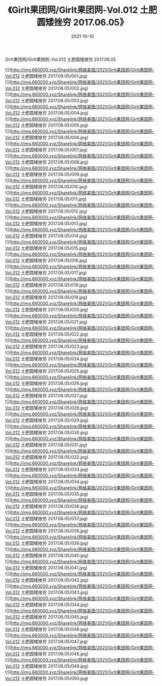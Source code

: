﻿---
layout: post
title:  《Girlt果团网/Girlt果团网-Vol.012 土肥圆矮挫穷 2017.06.05》
date:   2021-10-10
img: http://img.660000.xyz/Sharelink/网络美图/2021/Girlt果团网/Girlt果团网-Vol.012 土肥圆矮挫穷 2017.06.05/000.jpg
categories: [美女, 清纯, 唯美]
---

Girlt果团网/Girlt果团网-Vol.012 土肥圆矮挫穷 2017.06.05

 ![](http://img.660000.xyz/Sharelink/网络美图/2021/Girlt果团网/Girlt果团网-Vol.012 土肥圆矮挫穷 2017.06.05/001.jpg) <br>![](http://img.660000.xyz/Sharelink/网络美图/2021/Girlt果团网/Girlt果团网-Vol.012 土肥圆矮挫穷 2017.06.05/002.jpg) <br>![](http://img.660000.xyz/Sharelink/网络美图/2021/Girlt果团网/Girlt果团网-Vol.012 土肥圆矮挫穷 2017.06.05/003.jpg) <br>![](http://img.660000.xyz/Sharelink/网络美图/2021/Girlt果团网/Girlt果团网-Vol.012 土肥圆矮挫穷 2017.06.05/004.jpg) <br>![](http://img.660000.xyz/Sharelink/网络美图/2021/Girlt果团网/Girlt果团网-Vol.012 土肥圆矮挫穷 2017.06.05/005.jpg) <br>![](http://img.660000.xyz/Sharelink/网络美图/2021/Girlt果团网/Girlt果团网-Vol.012 土肥圆矮挫穷 2017.06.05/006.jpg) <br>![](http://img.660000.xyz/Sharelink/网络美图/2021/Girlt果团网/Girlt果团网-Vol.012 土肥圆矮挫穷 2017.06.05/007.jpg) <br>![](http://img.660000.xyz/Sharelink/网络美图/2021/Girlt果团网/Girlt果团网-Vol.012 土肥圆矮挫穷 2017.06.05/008.jpg) <br>![](http://img.660000.xyz/Sharelink/网络美图/2021/Girlt果团网/Girlt果团网-Vol.012 土肥圆矮挫穷 2017.06.05/009.jpg) <br>![](http://img.660000.xyz/Sharelink/网络美图/2021/Girlt果团网/Girlt果团网-Vol.012 土肥圆矮挫穷 2017.06.05/010.jpg) <br>![](http://img.660000.xyz/Sharelink/网络美图/2021/Girlt果团网/Girlt果团网-Vol.012 土肥圆矮挫穷 2017.06.05/011.jpg) <br>![](http://img.660000.xyz/Sharelink/网络美图/2021/Girlt果团网/Girlt果团网-Vol.012 土肥圆矮挫穷 2017.06.05/012.jpg) <br>![](http://img.660000.xyz/Sharelink/网络美图/2021/Girlt果团网/Girlt果团网-Vol.012 土肥圆矮挫穷 2017.06.05/013.jpg) <br>![](http://img.660000.xyz/Sharelink/网络美图/2021/Girlt果团网/Girlt果团网-Vol.012 土肥圆矮挫穷 2017.06.05/014.jpg) <br>![](http://img.660000.xyz/Sharelink/网络美图/2021/Girlt果团网/Girlt果团网-Vol.012 土肥圆矮挫穷 2017.06.05/015.jpg) <br>![](http://img.660000.xyz/Sharelink/网络美图/2021/Girlt果团网/Girlt果团网-Vol.012 土肥圆矮挫穷 2017.06.05/016.jpg) <br>![](http://img.660000.xyz/Sharelink/网络美图/2021/Girlt果团网/Girlt果团网-Vol.012 土肥圆矮挫穷 2017.06.05/017.jpg) <br>![](http://img.660000.xyz/Sharelink/网络美图/2021/Girlt果团网/Girlt果团网-Vol.012 土肥圆矮挫穷 2017.06.05/018.jpg) <br>![](http://img.660000.xyz/Sharelink/网络美图/2021/Girlt果团网/Girlt果团网-Vol.012 土肥圆矮挫穷 2017.06.05/019.jpg) <br>![](http://img.660000.xyz/Sharelink/网络美图/2021/Girlt果团网/Girlt果团网-Vol.012 土肥圆矮挫穷 2017.06.05/020.jpg) <br>![](http://img.660000.xyz/Sharelink/网络美图/2021/Girlt果团网/Girlt果团网-Vol.012 土肥圆矮挫穷 2017.06.05/021.jpg) <br>![](http://img.660000.xyz/Sharelink/网络美图/2021/Girlt果团网/Girlt果团网-Vol.012 土肥圆矮挫穷 2017.06.05/022.jpg) <br>![](http://img.660000.xyz/Sharelink/网络美图/2021/Girlt果团网/Girlt果团网-Vol.012 土肥圆矮挫穷 2017.06.05/023.jpg) <br>![](http://img.660000.xyz/Sharelink/网络美图/2021/Girlt果团网/Girlt果团网-Vol.012 土肥圆矮挫穷 2017.06.05/024.jpg) <br>![](http://img.660000.xyz/Sharelink/网络美图/2021/Girlt果团网/Girlt果团网-Vol.012 土肥圆矮挫穷 2017.06.05/025.jpg) <br>![](http://img.660000.xyz/Sharelink/网络美图/2021/Girlt果团网/Girlt果团网-Vol.012 土肥圆矮挫穷 2017.06.05/026.jpg) <br>![](http://img.660000.xyz/Sharelink/网络美图/2021/Girlt果团网/Girlt果团网-Vol.012 土肥圆矮挫穷 2017.06.05/027.jpg) <br>![](http://img.660000.xyz/Sharelink/网络美图/2021/Girlt果团网/Girlt果团网-Vol.012 土肥圆矮挫穷 2017.06.05/028.jpg) <br>![](http://img.660000.xyz/Sharelink/网络美图/2021/Girlt果团网/Girlt果团网-Vol.012 土肥圆矮挫穷 2017.06.05/029.jpg) <br>![](http://img.660000.xyz/Sharelink/网络美图/2021/Girlt果团网/Girlt果团网-Vol.012 土肥圆矮挫穷 2017.06.05/030.jpg) <br>![](http://img.660000.xyz/Sharelink/网络美图/2021/Girlt果团网/Girlt果团网-Vol.012 土肥圆矮挫穷 2017.06.05/031.jpg) <br>![](http://img.660000.xyz/Sharelink/网络美图/2021/Girlt果团网/Girlt果团网-Vol.012 土肥圆矮挫穷 2017.06.05/032.jpg) <br>![](http://img.660000.xyz/Sharelink/网络美图/2021/Girlt果团网/Girlt果团网-Vol.012 土肥圆矮挫穷 2017.06.05/033.jpg) <br>![](http://img.660000.xyz/Sharelink/网络美图/2021/Girlt果团网/Girlt果团网-Vol.012 土肥圆矮挫穷 2017.06.05/034.jpg) <br>![](http://img.660000.xyz/Sharelink/网络美图/2021/Girlt果团网/Girlt果团网-Vol.012 土肥圆矮挫穷 2017.06.05/035.jpg) <br>![](http://img.660000.xyz/Sharelink/网络美图/2021/Girlt果团网/Girlt果团网-Vol.012 土肥圆矮挫穷 2017.06.05/036.jpg) <br>![](http://img.660000.xyz/Sharelink/网络美图/2021/Girlt果团网/Girlt果团网-Vol.012 土肥圆矮挫穷 2017.06.05/037.jpg) <br>![](http://img.660000.xyz/Sharelink/网络美图/2021/Girlt果团网/Girlt果团网-Vol.012 土肥圆矮挫穷 2017.06.05/038.jpg) <br>![](http://img.660000.xyz/Sharelink/网络美图/2021/Girlt果团网/Girlt果团网-Vol.012 土肥圆矮挫穷 2017.06.05/039.jpg) <br>![](http://img.660000.xyz/Sharelink/网络美图/2021/Girlt果团网/Girlt果团网-Vol.012 土肥圆矮挫穷 2017.06.05/040.jpg) <br>![](http://img.660000.xyz/Sharelink/网络美图/2021/Girlt果团网/Girlt果团网-Vol.012 土肥圆矮挫穷 2017.06.05/041.jpg) <br>![](http://img.660000.xyz/Sharelink/网络美图/2021/Girlt果团网/Girlt果团网-Vol.012 土肥圆矮挫穷 2017.06.05/042.jpg) <br>![](http://img.660000.xyz/Sharelink/网络美图/2021/Girlt果团网/Girlt果团网-Vol.012 土肥圆矮挫穷 2017.06.05/043.jpg) <br>![](http://img.660000.xyz/Sharelink/网络美图/2021/Girlt果团网/Girlt果团网-Vol.012 土肥圆矮挫穷 2017.06.05/044.jpg) <br>![](http://img.660000.xyz/Sharelink/网络美图/2021/Girlt果团网/Girlt果团网-Vol.012 土肥圆矮挫穷 2017.06.05/045.jpg) <br>![](http://img.660000.xyz/Sharelink/网络美图/2021/Girlt果团网/Girlt果团网-Vol.012 土肥圆矮挫穷 2017.06.05/046.jpg) <br>![](http://img.660000.xyz/Sharelink/网络美图/2021/Girlt果团网/Girlt果团网-Vol.012 土肥圆矮挫穷 2017.06.05/047.jpg) <br>![](http://img.660000.xyz/Sharelink/网络美图/2021/Girlt果团网/Girlt果团网-Vol.012 土肥圆矮挫穷 2017.06.05/048.jpg) <br>![](http://img.660000.xyz/Sharelink/网络美图/2021/Girlt果团网/Girlt果团网-Vol.012 土肥圆矮挫穷 2017.06.05/049.jpg) <br>![](http://img.660000.xyz/Sharelink/网络美图/2021/Girlt果团网/Girlt果团网-Vol.012 土肥圆矮挫穷 2017.06.05/050.jpg) <br>
